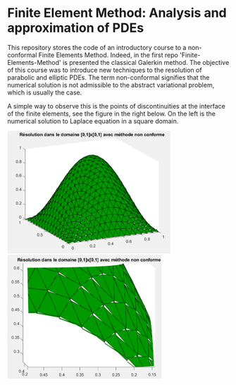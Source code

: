 # Finite Element Method: Analysis and approximation of PDEs

This repository stores the code of an introductory course to a non-conformal Finite Elements Method. Indeed, in the first repo 'Finite-Elements-Method' is presented the classical Galerkin method. The objective of this course was to introduce new techniques to the resolution of parabolic and elliptic PDEs. The term non-conformal signifies that the numerical solution is not admissible to the abstract variational problem, which is usually the case.

A simple way to observe this is the points of discontinuities at the interface of the finite elements, see the figure in the right below. On the left is the numerical solution to Laplace equation in a square domain.

<img src="img/uh1.PNG" alt="drawing" width="370"/> <img src="img/uh1_coup.PNG" alt="drawing" width="350"/>
